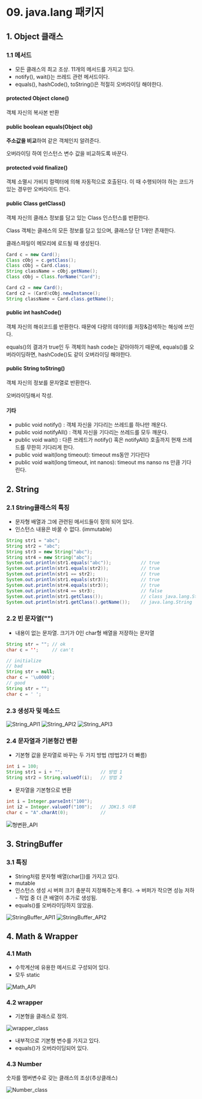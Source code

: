 # 09. java.lang 패키지

## 1. Object 클래스

### 1.1 메서드

- 모든 클래스의 최고 조상. 11개의 메서드를 가지고 있다.
- notify(), wait()는 쓰레드 관련 메서드이다.
- equals(), hashCode(), toString()은 적절히 오버라이딩 해야한다.

#### **protected** Object clone()

객체 자신의 복사본 반환

#### public boolean equals(Object obj)

**주소값을 비교**하여 같은 객체인지 알려준다.

오버라이딩 하여 인스턴스 변수 값을 비교하도록 바꾼다.

#### protected void finalize()

객체 소멸시 가비지 컬렉터에 의해 자동적으로 호출된다. 이 때 수행되어야 하는 코드가 있는 경우만 오버라이드 한다.

#### public Class getClass()

객체 자신의 클래스 정보를 담고 있는 Class 인스턴스를 반환한다.

Class 객체는 클래스의 모든 정보를 담고 있으며, 클래스당 단 1개만 존재한다.

클래스파일이 메모리에 로드될 때 생성된다.

```java
Card c = new Card();
Class cObj = c.getClass();
Class cObj = Card.class;
String className = cObj.getName();
Class cObj = Class.forName("Card");

Card c2 = new Card();
Card c2 = (Card)cObj.newInstance();
String className = Card.class.getName();
```

#### public int hashCode()

객체 자신의 해쉬코드를 반환한다. 때문에 다량의 데이터를 저장&검색하는 해싱에 쓰인다.

equals()의 결과가 true인 두 객체의 hash code는 같아야하기 때문에, equals()를 오버라이딩하면, hashCode()도 같이 오버라이딩 해야한다.

#### public String toString()

객체 자신의 정보를 문자열로 반환한다.

오버라이딩해서 작성.

#### 기타

- public void notify() : 객체 자신을 기다리는 쓰레드를 하나만 깨운다.
- public void notifyAll() : 객체 자신을 기다리는 쓰레드를 모두 깨운다.
- public void wait() : 다른 쓰레드가 notify() 혹은 notifyAll() 호출까지 현재 쓰레드를 무한히 기다리게 한다.
- public void wait(long timeout): timeout ms동안 기다린다
- public void wait(long timeout, int nanos): timeout ms nanso ns 만큼 기다린다.

## 2. String

### 2.1 String클래스의 특징

- 문자형 배열과 그에 관련된 메서드들이 정의 되어 있다.
- 인스턴스 내용은 바꿀 수 없다. (immutable)

```java
String str1 = "abc";
String str2 = "abc";
String str3 = new String("abc");
String str4 = new String("abc");
System.out.println(str1.equals("abc"));           // true
System.out.println(str1.equals(str2));            // true
System.out.println(str1 == str2);                 // true
System.out.println(str1.equals(str3));            // true
System.out.println(str4.equals(str3));            // true
System.out.println(str4 == str3);                 // false
System.out.println(str1.getClass());              // class java.lang.String
System.out.println(str1.getClass().getName());    // java.lang.String
```

### 2.2 빈 문자열("")

- 내용이 없는 문자열. 크기가 0인 char형 배열을 저장하는 문자열

```java
String str = ""; // ok
char c = '';     // can't

// initialize
// bad
String str = null;
char c = '\u0000';
// good
String str = "";
char c = ' ';
```

### 2.3 생성자 및 메소드

![String_API1](images/09%20java.lang패키지와%20유용한%20클래스_String_API1.png)
![String_API2](images/09%20java.lang패키지와%20유용한%20클래스_String_API2.png)
![String_API3](images/09%20java.lang패키지와%20유용한%20클래스_String_API3.png)

### 2.4 문자열과 기본형간 변환

- 기본형 값을 문자열로 바꾸는 두 가지 방법 (방법2가 더 빠름)

```java
int i = 100;
String str1 = i + "";              // 방법 1
String str2 = String.valueOf(i);   // 방법 2
```

- 문자열을 기본형으로 변환

```java
int i = Integer.parseInt("100");
int i2 = Integer.valueOf("100");   // JDK1.5 이후
char c = "A".charAt(0);            //
```

![형변환_API](images/09%20java.lang패키지와%20유용한%20클래스_형변환_API.png)

## 3. StringBuffer

### 3.1 특징

- String처럼 문자형 배열(char[])를 가지고 있다.
- mutable
- 인스턴스 생성 시 버퍼 크기 충분히 지정해주는게 좋다.
  → 버퍼가 작으면 성능 저하 - 작업 중 더 큰 배열이 추가로 생성됨.
- equals()를 오버라이딩하지 않았음.

![StringBuffer_API1](images/09%20java.lang패키지와%20유용한%20클래스_StringBuffer_API1.png)
![StringBuffer_API2](images/09%20java.lang패키지와%20유용한%20클래스_StringBuffer_API2.png)

## 4. Math & Wrapper

### 4.1 Math

- 수학계산에 유용한 메서드로 구성되어 있다.
- 모두 static

![Math_API](images/09%20java.lang패키지와%20유용한%20클래스_Math_API.png)

### 4.2 wrapper

- 기본형을 클래스로 정의.

![wrapper_class](images/09%20java.lang패키지와%20유용한%20클래스_wrapper_class.png)

- 내부적으로 기본형 변수를 가지고 있다.
- equals()가 오버라이딩되어 있다.

### 4.3 Number

숫자를 멤버변수로 갖는 클래스의 조상(추상클래스)

![Number_class](images/09%20java.lang패키지와%20유용한%20클래스_Number_class.png)
